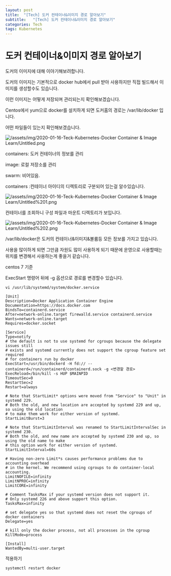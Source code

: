 ```yaml
---
layout: post
title:  "[Tech] 도커 컨테이너&이미지 경로 알아보기"
subtitle:   "[Tech] 도커 컨테이너&이미지 경로 알아보기"
categories: Tech
tags: Kubernetes
---
```


# 도커 컨테이너&이미지 경로 알아보기

도커의 이미지에 대해 이야기해보려합니다.

도커의 이미지는 기본적으로 docker hub에서 pull 받아 사용하지만 직접 빌드해서 이미지를 생성할수도 있습니다.

이런 이미지는 어떻게 저장되며 관리되는지 확인해보겠습니다.

Centos에서 yum으로 docker를 설치하게 되면  도커홈의 경로는 /var/lib/docker 입니다.

어떤 파일들이 있는지 확인해보겠습니다.

![/assets/img/2020-01-16-Teck-Kubernetes-Docker Container & Image Learn/Untitled.png](Untitled/Untitled.png)

containers: 도커 컨테이너의 정보를 관리

image: 로컬 저장소를 관리

swarm: 비어있음.

containers :컨테이너 아이디의 디렉토리로 구분되어 있는걸 알수있습니다.

![/assets/img/2020-01-16-Teck-Kubernetes-Docker Container & Image Learn/Untitled%201.png](Untitled/Untitled%201.png)

컨테이너를 조회하니 구성 파일과 마운트 디렉토리가 보입니다.

![/assets/img/2020-01-16-Teck-Kubernetes-Docker Container & Image Learn/Untitled%202.png](Untitled/Untitled%202.png)

/var/lib/docker은 도커의 컨테이너&이미지&볼륨등 모든 정보를 가지고 있습니다.

사용을 많이하게 되면 그만큼 자원도 많이 사용하게 되기 때문에 운영으로 사용할때는 위치를 변경해서 사용하는게 좋을거 같습니다.

centos 7 기준 

ExecStart 명령어 뒤에 -g 옵션으로 경로를 변경할수 있습니다.

    vi /usr/lib/systemd/system/docker.service
    
    [Unit]
    Description=Docker Application Container Engine
    Documentation=https://docs.docker.com
    BindsTo=containerd.service
    After=network-online.target firewalld.service containerd.service
    Wants=network-online.target
    Requires=docker.socket
    
    [Service]
    Type=notify
    # the default is not to use systemd for cgroups because the delegate issues still
    # exists and systemd currently does not support the cgroup feature set required
    # for containers run by docker
    ExecStart=/usr/bin/dockerd -H fd:// --containerd=/run/containerd/containerd.sock -g <변경할 경로>
    ExecReload=/bin/kill -s HUP $MAINPID
    TimeoutSec=0
    RestartSec=2
    Restart=always
    
    # Note that StartLimit* options were moved from "Service" to "Unit" in systemd 229.
    # Both the old, and new location are accepted by systemd 229 and up, so using the old location
    # to make them work for either version of systemd.
    StartLimitBurst=3
    
    # Note that StartLimitInterval was renamed to StartLimitIntervalSec in systemd 230.
    # Both the old, and new name are accepted by systemd 230 and up, so using the old name to make
    # this option work for either version of systemd.
    StartLimitInterval=60s
    
    # Having non-zero Limit*s causes performance problems due to accounting overhead
    # in the kernel. We recommend using cgroups to do container-local accounting.
    LimitNOFILE=infinity
    LimitNPROC=infinity
    LimitCORE=infinity
    
    # Comment TasksMax if your systemd version does not support it.
    # Only systemd 226 and above support this option.
    TasksMax=infinity
    
    # set delegate yes so that systemd does not reset the cgroups of docker containers
    Delegate=yes
    
    # kill only the docker process, not all processes in the cgroup
    KillMode=process
    
    [Install]
    WantedBy=multi-user.target

적용하기

    systemctl restart docker